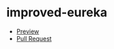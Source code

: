 # improved-eureka
- [Preview](https://59MrRobot.github.io/improved-eureka/)
- [Pull Request](https://github.com/59MrRobot/improved-eureka/pull/1/files)